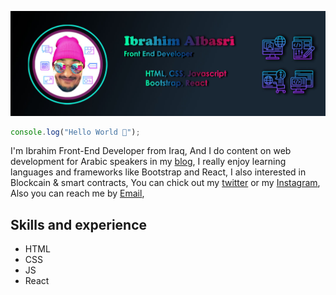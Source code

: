 ![Front End Developer](https://github.com/albasry/albasry/blob/main/personal%20Banner%201.jpg)

```javascript
console.log("Hello World 👋");
```
I'm Ibrahim Front-End Developer from Iraq, And I do content on web development for Arabic speakers in my [blog](https://ibrahimalbasri.blogspot.com/), I really enjoy learning languages and frameworks like Bootstrap and React, I also interested in Blockcain & smart contracts, You can chick out my [twitter](https://twitter.com/ibrahimalbasry) or my [Instagram](https://www.instagram.com/ibrahimalbasri/), Also you can reach me by [Email](albsree@gmail.com),



## Skills and experience
  * HTML
  * CSS
  * JS
  * React

<!---
albasry/albasry is a ✨ special ✨ repository because its `README.md` (this file) appears on your GitHub profile.
You can click the Preview link to take a look at your changes.
--->
